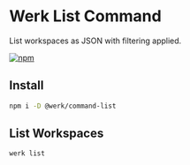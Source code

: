 # Werk List Command

List workspaces as JSON with filtering applied.

[![npm](https://img.shields.io/npm/v/@werk/command-list)](https://www.npmjs.com/package/@werk/command-list)

## Install

```sh
npm i -D @werk/command-list
```

## List Workspaces

```sh
werk list
```
